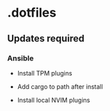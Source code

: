 # .dotfiles

## Updates required

### Ansible

- Install TPM plugins

- Add cargo to path after install
- Install local NVIM plugins
